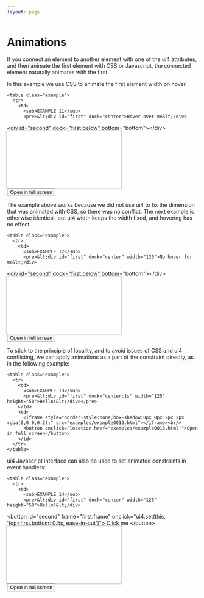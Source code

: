 ```yaml
---
layout: page
---
```


# Animations

If you connect an element to another element with one of the ui4 attributes, and then animate the
first element with CSS or Javascript, the connected element naturally animates with the first.

In this example we use CSS to animate the first element width on hover.


    <table class="example">
      <tr>
        <td>
          <sub>EXAMPLE 11</sub>
          <pre>&lt;div id="first" dock="center">Hover over me&lt;/div>
&lt;div id="second" dock="first.below" bottom="bottom">&lt;/div></pre>
        </td>
        <td>
          <iframe style="border-style:none;box-shadow:0px 0px 2px 2px rgba(0,0,0,0.2);" src="examples/example0011.html"></iframe><br/>
          <button onclick="location.href='examples/example0011.html'">Open in full screen</button>
        </td>
      </tr>
    </table>

The example above works because we did not use ui4 to fix the dimension that was animated with CSS,
so there was no conflict. The next example is otherwise identical, but ui4 width keeps the width
fixed, and hovering has no effect.


    <table class="example">
      <tr>
        <td>
          <sub>EXAMPLE 12</sub>
          <pre>&lt;div id="first" dock="center" width="125">No hover for me&lt;/div>
&lt;div id="second" dock="first.below" bottom="bottom">&lt;/div></pre>
        </td>
        <td>
          <iframe style="border-style:none;box-shadow:0px 0px 2px 2px rgba(0,0,0,0.2);" src="examples/example0012.html"></iframe><br/>
          <button onclick="location.href='examples/example0012.html'">Open in full screen</button>
        </td>
      </tr>
    </table>

To stick to the principle of locality, and to avoid issues of CSS and ui4 conflicting, we can apply
animations as a part of the constraint directly, as in the following example:


    <table class="example">
      <tr>
        <td>
          <sub>EXAMPLE 13</sub>
          <pre>&lt;div id="first" dock="center:1s" width="125" height="50">Hello!&lt;/div></pre>
        </td>
        <td>
          <iframe style="border-style:none;box-shadow:0px 0px 2px 2px rgba(0,0,0,0.2);" src="examples/example0013.html"></iframe><br/>
          <button onclick="location.href='examples/example0013.html'">Open in full screen</button>
        </td>
      </tr>
    </table>

ui4 Javascript interface can also be used to set animated constraints in event handlers:


    <table class="example">
      <tr>
        <td>
          <sub>EXAMPLE 14</sub>
          <pre>&lt;div id="first" dock="center" width="125" height="50">Hello!&lt;/div>
&lt;button id="second" frame="first.frame" 
        onclick="ui4.set(this, 'top=first.bottom: 0.5s, ease-in-out')">
    Click me
&lt;/button></pre>
        </td>
        <td>
          <iframe style="border-style:none;box-shadow:0px 0px 2px 2px rgba(0,0,0,0.2);" src="examples/example0014.html"></iframe><br/>
          <button onclick="location.href='examples/example0014.html'">Open in full screen</button>
        </td>
      </tr>
    </table>